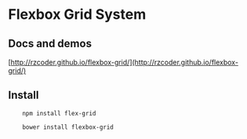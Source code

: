 # Flexbox Grid System

## Docs and demos
[http://rzcoder.github.io/flexbox-grid/](http://rzcoder.github.io/flexbox-grid/)

## Install
```
    npm install flex-grid
```

```
    bower install flexbox-grid
```